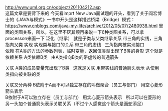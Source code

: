 http://www.uml.org.cn/oobject/201104212.asp  
这篇文章是要背下来的
今天看imprt New Java面试题的开头，看到了关于阎宏博士的《JAVA与模式》一书中开头是这样描述桥梁（Bridge）模式：
https://www.cnblogs.com/java-my-life/archive/2012/05/07/2480938.html
里面的类图关系，所以，在这里不厌其烦再来说一下6种类图关系，可以拿processon来画一下
泛化（继承）  就是子类与父类继承关系  带三角的实线，三角指向父类
实现 实现类与接口的关系 带三角的虚线   三角指向被实现接口
<br/>
依赖  在A类的方法的参数列表，临时变量，返回值类型出现了B类的身影  这个就是依赖关系 A类依赖B类   由A类指向B类的带虚线的普通箭头

关联 A类的成员变量充出现了B类   这就是关联  用带实线的普通箭头表示 从使用类指向被关联的类

关联又分两种  B依附于A而不可以独立存在的叫做聚合（员工与部门）  用空心菱形箭头表示   
B依附于A可以独立存在（员工与部门） 用实心菱形箭头表示   
所以可以在菱形的另一头加个普通箭头表示关联关系（不过个人感觉这个箭头是画蛇添足）











